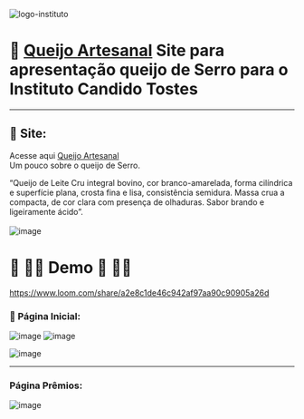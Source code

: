 
![logo-instituto](https://user-images.githubusercontent.com/94201226/196335134-c7154f06-236a-4850-a9fd-687b1a15111d.png)
#  🧀 [Queijo Artesanal](https://queijo.vercel.app/Premios.html)  Site para apresentação queijo de Serro para o Instituto Candido Tostes

***



## 🎯 Site:
Acesse aqui [Queijo Artesanal](https://queijo.vercel.app/Premios.html)   
Um pouco sobre o queijo de Serro.

“Queijo de Leite Cru integral bovino, cor branco-amarelada, forma cilíndrica e superfície plana, crosta fina e lisa, consistência semidura. Massa crua a compacta, de cor clara com presença de olhaduras. Sabor brando e ligeiramente ácido”.
<br>
<br>
![image](https://user-images.githubusercontent.com/94201226/196590627-bf943995-b7f2-4e3c-afbe-2fb9b23638e7.png)


# 🍿  🧀🍿 Demo  🍿  🧀🍿

https://www.loom.com/share/a2e8c1de46c942af97aa90c90905a26d


### 🧀 Página Inicial:  
![image](https://user-images.githubusercontent.com/94201226/196334639-d95fed1f-6fb4-4abf-888a-8bfb89d9a39f.png)
![image](https://user-images.githubusercontent.com/94201226/196334677-ad59bf86-a0bb-43b4-b380-7628a4e3e121.png)

![image](https://user-images.githubusercontent.com/94201226/196334558-4121520d-7748-4d13-bf24-592d16eb5ecd.png)

  
***
### Página Prêmios:  
![image](https://user-images.githubusercontent.com/94201226/196334759-230862a9-7073-45bc-957d-23c62bc34c4f.png)


